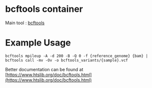 # bcftools container

Main tool : [bcftools](https://www.htslib.org/)


# Example Usage

```
bcftools mpileup -A -d 200 -B -Q 0 -f {reference_genome} {bam} | bcftools call -mv -Ov -o bcftools_variants/{sample}.vcf
```

Better documentation can be found at [https://www.htslib.org/doc/bcftools.html](https://www.htslib.org/doc/bcftools.html)
